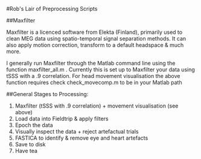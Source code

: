 #Rob's Lair of Preprocessing Scripts

##Maxfilter

Maxfilter is a licenced software from Elekta (Finland), primarily used to clean MEG data using spatio-temporal signal separation methods. It can also apply motion correction, transform to a default headspace & much more.

I generally run Maxfilter through the Matlab command line using the function maxfilter_all.m . Currently this is set up to Maxfilter your data using tSSS with a .9 correlation. For head movement visualisation the above function requires check check_movecomp.m to be in your Matlab path

##General Stages to Processing:

1.  Maxfilter (tSSS with .9 correlation) + movement visualisation (see above)
2.  Load data into Fieldtrip & apply filters
3.  Epoch the data
4.  Visually inspect the data + reject artefactual trials
5.  FASTICA to identify & remove eye and heart artefacts
6.  Save to disk
7.  Have tea
